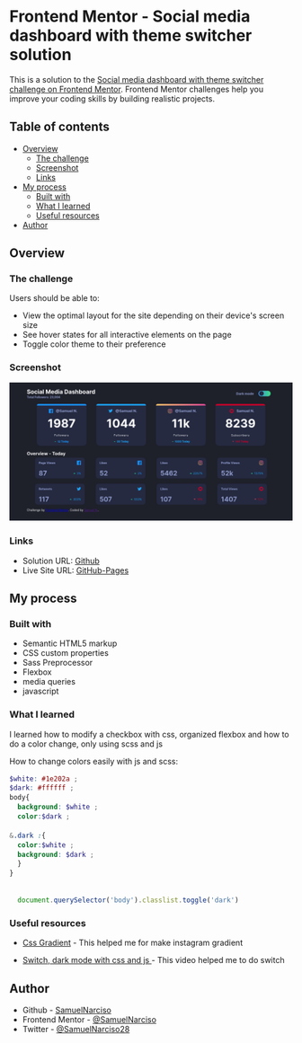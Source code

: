 # Frontend Mentor - Social media dashboard with theme switcher solution

This is a solution to the [Social media dashboard with theme switcher challenge on Frontend Mentor](https://www.frontendmentor.io/challenges/social-media-dashboard-with-theme-switcher-6oY8ozp_H). Frontend Mentor challenges help you improve your coding skills by building realistic projects. 

## Table of contents

- [Overview](#overview)
  - [The challenge](#the-challenge)
  - [Screenshot](#screenshot)
  - [Links](#links)
- [My process](#my-process)
  - [Built with](#built-with)
  - [What I learned](#what-i-learned)
  - [Useful resources](#useful-resources)
- [Author](#author)


## Overview

### The challenge

Users should be able to:

- View the optimal layout for the site depending on their device's screen size
- See hover states for all interactive elements on the page
- Toggle color theme to their preference

### Screenshot

![Screenshoot](./Screenshot.png)


### Links

- Solution URL: [Github](https://github.com/SamuelNarciso/social-media-dashboard)
- Live Site URL: [GitHub-Pages](https://your-live-site-url.com)

## My process

### Built with

- Semantic HTML5 markup
- CSS custom properties
- Sass Preprocessor
- Flexbox
- media queries
- javascript 


### What I learned

I learned how to modify a checkbox with css, organized flexbox and how to do a color  change, only using scss and js

How to change colors easily with js and scss:

```scss
$white: #1e202a ;
$dark: #ffffff ;
body{
  background: $white ;
  color:$dark ;

&.dark :{
  color:$white ;
  background: $dark ;
  }
}
```
```javascript

  document.querySelector('body').classlist.toggle('dark')

```

### Useful resources

- [Css Gradient](https://cssgradient.io/) - This helped me for make instagram gradient 

- [Switch, dark mode with css and js ](https://youtu.be/2Nmi1sXu12U) - This video helped me to do switch 

## Author

- Github - [SamuelNarciso](https://github.com/SamuelNarciso)
- Frontend Mentor - [@SamuelNarciso](https://www.frontendmentor.io/profile/SamuelNarciso)
- Twitter - [@SamuelNarciso28](https://www.twitter.com/samuelnarciso28)




